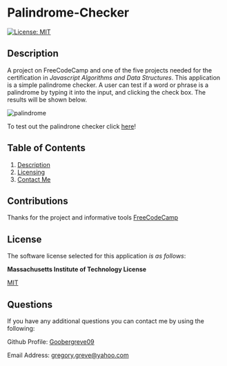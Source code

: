 # Palindrome-Checker

  [![License: MIT](https://img.shields.io/badge/License-MIT-yellow.svg)](https://opensource.org/licenses/MIT)

  
## Description

A project on FreeCodeCamp and one of the five projects needed for the certification in <i>Javascript Algorithms and Data Structures</i>. This application is a simple palindrome checker. A user can test if a word or phrase is a palindrome by typing it into the input, and clicking the check box. The results will be shown below.

![palindrome](https://github.com/user-attachments/assets/c0f0d1d3-ac19-47b2-b172-70ab72574780)

To test out the palindrone checker click [here](https://goobergreve09.github.io/Palindrome-Checker/)!
  
## Table of Contents

1. [Description](#description)  
2. [Licensing](#license)  
3. [Contact Me](#questions)


## Contributions

Thanks for the project and informative tools [FreeCodeCamp](freecodecamp.org)


## License

The software license selected for this application *is as follows*:

**Massachusetts Institute of Technology License**

[MIT](https://opensource.org/licenses/MIT)



## Questions

If you have any additional questions you can contact me by using the following:

 Github Profile: [Goobergreve09](https://www.github.com/Goobergreve09)

 Email Address: gregory.greve@yahoo.com
